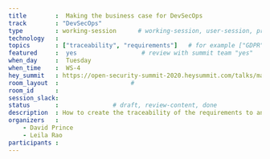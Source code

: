```yaml
---
title        :  Making the business case for DevSecOps
track        : "DevSecOps"
type         : working-session      # working-session, user-session, product-session
technology   :
topics       : ["traceability", "requirements"]   # for example ["GDPR"]
featured     :  yes                  # review with summit team "yes"
when_day     :  Tuesday
when_time    :  WS-4
hey_summit   : https://open-security-summit-2020.heysummit.com/talks/making-the-business-case-for-devsecops
room_layout  :                    #
room_id      :
session_slack: 
status       :               # draft, review-content, done
description  : How to create the traceability of the requirements to an industry standard
organizers   :
    - David Prince
    - Leila Rao
participants :
---
```


<!--(add intro)

## WHY

(...)

## What

(...)

## Outcomes

(...)

## References

(...)


## Previous-->
